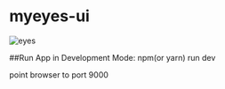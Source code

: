 # myeyes-ui
![eyes](https://user-images.githubusercontent.com/12645881/35711749-789e9210-078c-11e8-9ddf-97d05c3ae219.png)


##Run App in Development Mode:
npm(or yarn) run dev

point browser to port 9000